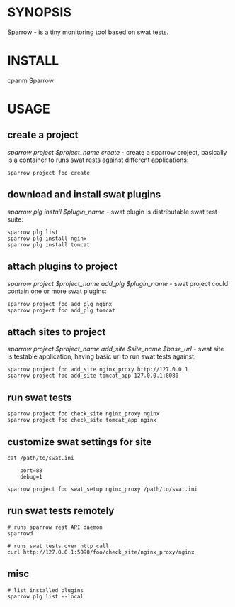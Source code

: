 # SYNOPSIS
Sparrow - is a tiny monitoring tool based on swat tests.

# INSTALL

cpanm Sparrow


# USAGE


## create a project

*sparrow project $project_name create* - create a sparrow project, basically is a container to runs swat rests against different applications:

    sparrow project foo create


## download and install swat plugins

*sparrow plg install $plugin_name* - swat plugin is distributable swat test suite:

    sparrow plg list
    sparrow plg install nginx
    sparrow plg install tomcat


## attach plugins to project

*sparrow project $project_name add_plg $plugin_name* - swat project could contain one or more swat plugins:

    sparrow project foo add_plg nginx 
    sparrow project foo add_plg tomcat

## attach sites to project

*sparrow project $project_name add_site $site_name $base_url* - swat site is testable application, having basic url to run swat tests against:

    sparrow project foo add_site nginx_proxy http://127.0.0.1 
    sparrow project foo add_site tomcat_app 127.0.0.1:8080

## run swat tests

    sparrow project foo check_site nginx_proxy nginx
    sparrow project foo check_site tomcat_app nginx

## customize swat settings for site

    cat /path/to/swat.ini

        port=88
        debug=1

    sparrow project foo swat_setup nginx_proxy /path/to/swat.ini


## run swat tests remotely

    # runs sparrow rest API daemon
    sparrowd

    # runs swat tests over http call
    curl http://127.0.0.1:5090/foo/check_site/nginx_proxy/nginx


## misc

    # list installed plugins
    sparrow plg list --local




